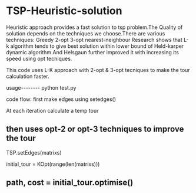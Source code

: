 # TSP-Heuristic-solution

Heuristic approach provides a fast solution to tsp problem.The Quality of solution depends on the techniques we choose.There are various
techniques:
Greedy
2-opt
3-opt
nearest-neighbour
Research shows that L-k algorithm tends to give best solution within lower bound of Held-karper dynamic algorithm.And Helsgaun further
improved it with increasing its speed using opt tecniques.

This code uses L-K approach with 2-opt & 3-opt tecniques to make the tour calculation faster.

usage--------
python test.py

code flow:
first make edges using setedges()

At each iteration calculate a temp tour   

then uses opt-2 or opt-3 techniques to improve the tour
-----------------------------------------------------------

TSP.setEdges(matrixs)

initial_tour = KOpt(range(len(matrixs)))

path, cost = initial_tour.optimise()
-----------------------------------------------------------
